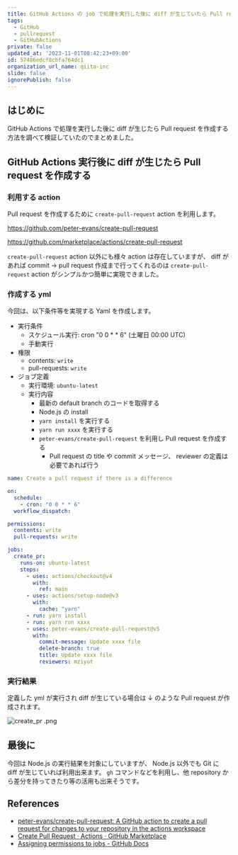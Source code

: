 ```yaml
---
title: GitHub Actions の job で処理を実行した後に diff が生じていたら Pull request を作成する
tags:
  - GitHub
  - pullrequest
  - GitHubActions
private: false
updated_at: '2023-11-01T08:42:23+09:00'
id: 57486edcf8cbfa764dc1
organization_url_name: qiita-inc
slide: false
ignorePublish: false
---
```


## はじめに

GitHub Actions で処理を実行した後に diff が生じたら Pull request を作成する方法を調べて検証していたのでまとめました。

## GitHub Actions 実行後に diff が生じたら Pull request を作成する

### 利用する action

Pull request を作成するために `create-pull-request` action を利用します。

https://github.com/peter-evans/create-pull-request

https://github.com/marketplace/actions/create-pull-request

`create-pull-request` action 以外にも様々 action は存在していますが、
diff があれば commit → pull request 作成まで行ってくれるのは `create-pull-request` action がシンプルかつ簡単に実現できました。

### 作成する yml

今回は、以下条件等を実現する Yaml を作成します。

- 実行条件
  - スケジュール実行: cron "0 0 \* \* 6" (土曜日 00:00 UTC)
  - 手動実行
- 権限
  - contents: `write`
  - pull-requests: `write`
- ジョブ定義
  - 実行環境: `ubuntu-latest`
  - 実行内容
    - 最新の default branch のコードを取得する
    - Node.js の install
    - `yarn install` を実行する
    - `yarn run xxxx` を実行する
    - `peter-evans/create-pull-request` を利用し Pull request を作成する
      - Pull request の title や commit メッセージ、 reviewer の定義は必要であれば行う

```yml:.github/workflows/create_pr.yml
name: Create a pull request if there is a difference

on:
  schedule:
    - cron: "0 0 * * 6"
  workflow_dispatch:

permissions:
  contents: write
  pull-requests: write

jobs:
  create_pr:
    runs-on: ubuntu-latest
    steps:
      - uses: actions/checkout@v4
        with:
          ref: main
      - uses: actions/setup-node@v3
        with:
          cache: "yarn"
      - run: yarn install
      - run: yarn run xxxx
      - uses: peter-evans/create-pull-request@v5
        with:
          commit-message: Update xxxx file
          delete-branch: true
          title: Update xxxx file
          reviewers: mziyut
```

### 実行結果

定義した yml が実行され diff が生じている場合は ↓ のような Pull request が作成されます。

![create_pr .png](https://qiita-image-store.s3.ap-northeast-1.amazonaws.com/0/55950/896382b7-2e74-6336-d593-f84f123d13ba.png)

## 最後に

今回は Node.js の実行結果を対象にしていますが、 Node.js 以外でも Git に diff が生じていれば利用出来ます。
`gh` コマンドなどを利用し、他 repository から差分を持ってきたり等の活用も出来そうです。

## References

- [peter-evans/create-pull-request: A GitHub action to create a pull request for changes to your repository in the actions workspace](https://github.com/peter-evans/create-pull-request)
- [Create Pull Request · Actions · GitHub Marketplace](https://github.com/marketplace/actions/create-pull-request)
- [Assigning permissions to jobs - GitHub Docs](https://docs.github.com/en/actions/using-jobs/assigning-permissions-to-jobs)
